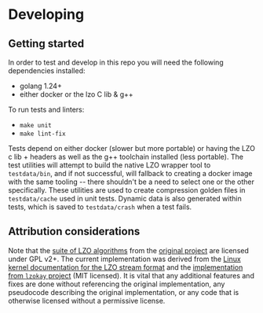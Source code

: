 # Developing

## Getting started

In order to test and develop in this repo you will need the following dependencies installed:
- golang 1.24+
- either docker or the lzo C lib & g++

To run tests and linters:
- `make unit`
- `make lint-fix`

Tests depend on either docker (slower but more portable) or having the LZO c lib + headers as well as the g++ toolchain installed (less portable).
The test utilities will attempt to build the native LZO wrapper tool to `testdata/bin`, and if not successful, will fallback to creating a docker image with the same tooling -- there shouldn't be a need to select one or the other specifically.
These utilities are used to create compression golden files in `testdata/cache` used in unit tests.
Dynamic data is also generated within tests, which is saved to `testdata/crash` when a test fails.

## Attribution considerations

Note that the [suite of LZO algorithms](https://github.com/nemequ/lzo/blob/master/doc/LZO.TXT) from the [original project](http://www.oberhumer.com/opensource/lzo/) are licensed under GPL v2+. The current implementation was derived from the [Linux kernel documentation for the LZO stream format](https://docs.kernel.org/staging/lzo.html) and the [implementation from `lzokay` project](https://github.com/AxioDL/lzokay) (MIT licensed).
It is vital that any additional features and fixes are done without referencing the original implementation, any pseudocode describing the original implementation,
or any code that is otherwise licensed without a permissive license.
